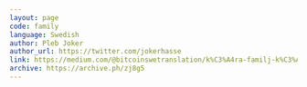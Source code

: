```yaml
---
layout: page
code: family
language: Swedish
author: Pleb Joker
author_url: https://twitter.com/jokerhasse
link: https://medium.com/@bitcoinswetranslation/k%C3%A4ra-familj-k%C3%A4ra-v%C3%A4nner-1c13f120e98b
archive: https://archive.ph/zj8g5
---
```


